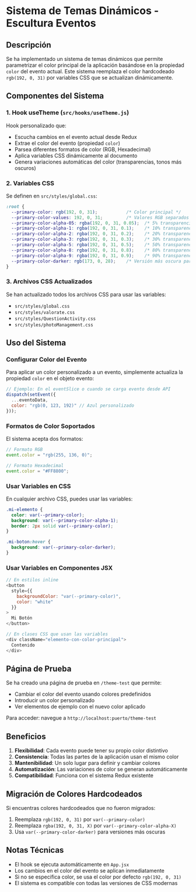 # Sistema de Temas Dinámicos - Escultura Eventos

## Descripción

Se ha implementado un sistema de temas dinámicos que permite parametrizar el color principal de la aplicación basándose en la propiedad `color` del evento actual. Este sistema reemplaza el color hardcodeado `rgb(192, 0, 31)` por variables CSS que se actualizan dinámicamente.

## Componentes del Sistema

### 1. Hook useTheme (`src/hooks/useTheme.js`)

Hook personalizado que:
- Escucha cambios en el evento actual desde Redux
- Extrae el color del evento (propiedad `color`)
- Parsea diferentes formatos de color (RGB, Hexadecimal)
- Aplica variables CSS dinámicamente al documento
- Genera variaciones automáticas del color (transparencias, tonos más oscuros)

### 2. Variables CSS

Se definen en `src/styles/global.css`:

```css
:root {
  --primary-color: rgb(192, 0, 31);           /* Color principal */
  --primary-color-values: 192, 0, 31;         /* Valores RGB separados */
  --primary-color-alpha-05: rgba(192, 0, 31, 0.05);  /* 5% transparencia */
  --primary-color-alpha-1: rgba(192, 0, 31, 0.1);    /* 10% transparencia */
  --primary-color-alpha-2: rgba(192, 0, 31, 0.2);    /* 20% transparencia */
  --primary-color-alpha-3: rgba(192, 0, 31, 0.3);    /* 30% transparencia */
  --primary-color-alpha-5: rgba(192, 0, 31, 0.5);    /* 50% transparencia */
  --primary-color-alpha-8: rgba(192, 0, 31, 0.8);    /* 80% transparencia */
  --primary-color-alpha-9: rgba(192, 0, 31, 0.9);    /* 90% transparencia */
  --primary-color-darker: rgb(173, 0, 28);    /* Versión más oscura para hover */
}
```

### 3. Archivos CSS Actualizados

Se han actualizado todos los archivos CSS para usar las variables:
- `src/styles/global.css`
- `src/styles/valorate.css`
- `src/styles/QuestionActivity.css`
- `src/styles/photoManagement.css`

## Uso del Sistema

### Configurar Color del Evento

Para aplicar un color personalizado a un evento, simplemente actualiza la propiedad `color` en el objeto evento:

```javascript
// Ejemplo: En el eventSlice o cuando se carga evento desde API
dispatch(setEvent({
  ...eventoData,
  color: "rgb(0, 123, 192)" // Azul personalizado
}));
```

### Formatos de Color Soportados

El sistema acepta dos formatos:

```javascript
// Formato RGB
event.color = "rgb(255, 136, 0)";

// Formato Hexadecimal
event.color = "#FF8800";
```

### Usar Variables en CSS

En cualquier archivo CSS, puedes usar las variables:

```css
.mi-elemento {
  color: var(--primary-color);
  background: var(--primary-color-alpha-1);
  border: 2px solid var(--primary-color);
}

.mi-boton:hover {
  background: var(--primary-color-darker);
}
```

### Usar Variables en Componentes JSX

```javascript
// En estilos inline
<button 
  style={{
    backgroundColor: "var(--primary-color)",
    color: "white"
  }}
>
  Mi Botón
</button>

// En clases CSS que usan las variables
<div className="elemento-con-color-principal">
  Contenido
</div>
```

## Página de Prueba

Se ha creado una página de prueba en `/theme-test` que permite:
- Cambiar el color del evento usando colores predefinidos
- Introducir un color personalizado
- Ver elementos de ejemplo con el nuevo color aplicado

Para acceder: navegue a `http://localhost:puerto/theme-test`

## Beneficios

1. **Flexibilidad**: Cada evento puede tener su propio color distintivo
2. **Consistencia**: Todas las partes de la aplicación usan el mismo color
3. **Mantenibilidad**: Un solo lugar para definir y cambiar colores
4. **Automatización**: Las variaciones de color se generan automáticamente
5. **Compatibilidad**: Funciona con el sistema Redux existente

## Migración de Colores Hardcodeados

Si encuentras colores hardcodeados que no fueron migrados:

1. Reemplaza `rgb(192, 0, 31)` por `var(--primary-color)`
2. Reemplaza `rgba(192, 0, 31, X)` por `var(--primary-color-alpha-X)`
3. Usa `var(--primary-color-darker)` para versiones más oscuras

## Notas Técnicas

- El hook se ejecuta automáticamente en `App.jsx`
- Los cambios en el color del evento se aplican inmediatamente
- Si no se especifica color, se usa el color por defecto `rgb(192, 0, 31)`
- El sistema es compatible con todas las versiones de CSS modernas
